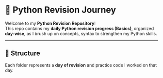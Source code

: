 # 🐍 Python Revision Journey

Welcome to my **Python Revision Repository**!  
This repo contains my **daily Python revision progress (Basics)**, organized **day-wise**, as I brush up on concepts, syntax to strengthen my Python skills.

---

## 📅 Structure

Each folder represents a **day of revision**  and practice code I worked on that day.

